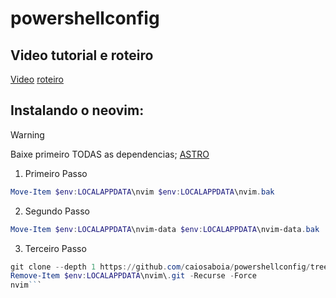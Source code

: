 # powershellconfig

## Video tutorial e roteiro
[Video](https://www.youtube.com/watch?v=jERL0wbhtsc&t=544s) 
[roteiro](https://devclass-ricardo.notion.site/Como-ter-AUTOCOMPLETE-no-Powershell-como-no-ZSH-com-o-OH-MY-ZSH-d2bb110dd42a4fd3935d256453f0441f) 

## Instalando o neovim:
  > [!WARNING]
  > Baixe primeiro TODAS as dependencias;
  > [ASTRO](https://docs.astronvim.com/) 

1. Primeiro Passo
```powershell
Move-Item $env:LOCALAPPDATA\nvim $env:LOCALAPPDATA\nvim.bak

```

2. Segundo Passo
```powershell
Move-Item $env:LOCALAPPDATA\nvim-data $env:LOCALAPPDATA\nvim-data.bak
```

3. Terceiro Passo
```powershell
git clone --depth 1 https://github.com/caiosaboia/powershellconfig/tree/main/nvim $env:LOCALAPPDATA\nvim
Remove-Item $env:LOCALAPPDATA\nvim\.git -Recurse -Force
nvim```
